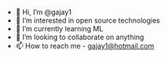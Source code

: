 - 👋 Hi, I’m @gajay1
- 👀 I’m interested in open source technologies
- 🌱 I’m currently learning ML
- 💞️ I’m looking to collaborate on anything
- 📫 How to reach me - gajay1@hotmail.com

<!---
gajay1/gajay1 is a ✨ special ✨ repository because its `README.md` (this file) appears on your GitHub profile.
You can click the Preview link to take a look at your changes.
--->
